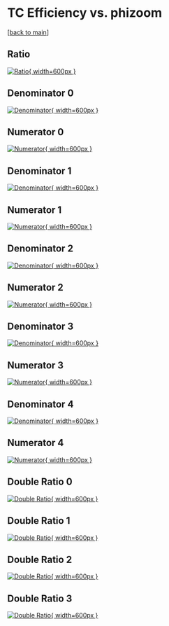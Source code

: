 # TC Efficiency vs. phizoom

[[back to main](./)]



## Ratio

[![Ratio](../mtv/var/TC_loweta_321_-1_eff_phizoom.png){ width=600px }](../mtv/var/TC_loweta_321_-1_eff_phizoom.pdf)

## Denominator 0

[![Denominator](../mtv/den/TC_loweta_321_-1_eff_phizoom_den0.png){ width=600px }](../mtv/den/TC_loweta_321_-1_eff_phizoom_den0.pdf)

## Numerator 0

[![Numerator](../mtv/num/TC_loweta_321_-1_eff_phizoom_num0.png){ width=600px }](../mtv/num/TC_loweta_321_-1_eff_phizoom_num0.pdf)

## Denominator 1

[![Denominator](../mtv/den/TC_loweta_321_-1_eff_phizoom_den1.png){ width=600px }](../mtv/den/TC_loweta_321_-1_eff_phizoom_den1.pdf)

## Numerator 1

[![Numerator](../mtv/num/TC_loweta_321_-1_eff_phizoom_num1.png){ width=600px }](../mtv/num/TC_loweta_321_-1_eff_phizoom_num1.pdf)

## Denominator 2

[![Denominator](../mtv/den/TC_loweta_321_-1_eff_phizoom_den2.png){ width=600px }](../mtv/den/TC_loweta_321_-1_eff_phizoom_den2.pdf)

## Numerator 2

[![Numerator](../mtv/num/TC_loweta_321_-1_eff_phizoom_num2.png){ width=600px }](../mtv/num/TC_loweta_321_-1_eff_phizoom_num2.pdf)

## Denominator 3

[![Denominator](../mtv/den/TC_loweta_321_-1_eff_phizoom_den3.png){ width=600px }](../mtv/den/TC_loweta_321_-1_eff_phizoom_den3.pdf)

## Numerator 3

[![Numerator](../mtv/num/TC_loweta_321_-1_eff_phizoom_num3.png){ width=600px }](../mtv/num/TC_loweta_321_-1_eff_phizoom_num3.pdf)

## Denominator 4

[![Denominator](../mtv/den/TC_loweta_321_-1_eff_phizoom_den4.png){ width=600px }](../mtv/den/TC_loweta_321_-1_eff_phizoom_den4.pdf)

## Numerator 4

[![Numerator](../mtv/num/TC_loweta_321_-1_eff_phizoom_num4.png){ width=600px }](../mtv/num/TC_loweta_321_-1_eff_phizoom_num4.pdf)

## Double Ratio 0

[![Double Ratio](../mtv/ratio/TC_loweta_321_-1_eff_phizoom_ratio0.png){ width=600px }](../mtv/ratio/TC_loweta_321_-1_eff_phizoom_ratio0.pdf)

## Double Ratio 1

[![Double Ratio](../mtv/ratio/TC_loweta_321_-1_eff_phizoom_ratio1.png){ width=600px }](../mtv/ratio/TC_loweta_321_-1_eff_phizoom_ratio1.pdf)

## Double Ratio 2

[![Double Ratio](../mtv/ratio/TC_loweta_321_-1_eff_phizoom_ratio2.png){ width=600px }](../mtv/ratio/TC_loweta_321_-1_eff_phizoom_ratio2.pdf)

## Double Ratio 3

[![Double Ratio](../mtv/ratio/TC_loweta_321_-1_eff_phizoom_ratio3.png){ width=600px }](../mtv/ratio/TC_loweta_321_-1_eff_phizoom_ratio3.pdf)

